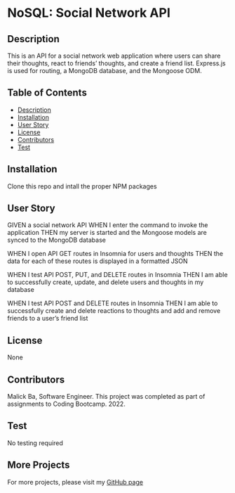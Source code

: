 # NoSQL: Social Network API
## Description
This is an API for a social network web application where users can share their thoughts, react to friends’ thoughts, and create a friend list. Express.js is used for routing, a MongoDB database, and the Mongoose ODM.

## Table of Contents
- [Description](#description)
- [Installation](#installation)
- [User Story](#user-story)
- [License](#license)
- [Contributors](#contributors)
- [Test](#test)

## Installation
Clone this repo and intall the proper NPM packages

## User Story
GIVEN a social network API
WHEN I enter the command to invoke the application
THEN my server is started and the Mongoose models are synced to the MongoDB database

WHEN I open API GET routes in Insomnia for users and thoughts
THEN the data for each of these routes is displayed in a formatted JSON

WHEN I test API POST, PUT, and DELETE routes in Insomnia
THEN I am able to successfully create, update, and delete users and thoughts in my database

WHEN I test API POST and DELETE routes in Insomnia
THEN I am able to successfully create and delete reactions to thoughts and add and remove friends to a user’s friend list

## License
None

## Contributors
Malick Ba, Software Engineer. This project was completed as part of assignments to Coding Bootcamp. 2022.

## Test
No testing required

## More Projects
For more projects, please visit my [GitHub page](https://github.com/malickbax)

